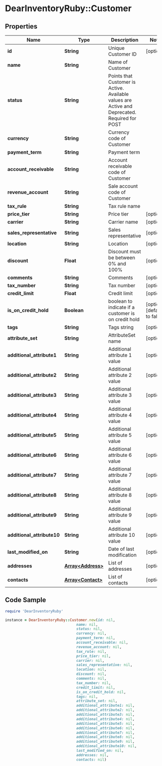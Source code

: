 # DearInventoryRuby::Customer

## Properties

Name | Type | Description | Notes
------------ | ------------- | ------------- | -------------
**id** | **String** | Unique Customer ID | [optional] 
**name** | **String** | Name of Customer | 
**status** | **String** | Points that Customer is Active. Available values are Active and Deprecated. Required for POST | 
**currency** | **String** | Currency code of Customer | 
**payment_term** | **String** | Payment term | 
**account_receivable** | **String** | Account receivable code of Customer | 
**revenue_account** | **String** | Sale account code of Customer | 
**tax_rule** | **String** | Tax rule name | 
**price_tier** | **String** | Price tier | [optional] 
**carrier** | **String** | Carrier name | [optional] 
**sales_representative** | **String** | Sales representative | [optional] 
**location** | **String** | Location | [optional] 
**discount** | **Float** | Discount must be between 0% and 100% | [optional] 
**comments** | **String** | Comments | [optional] 
**tax_number** | **String** | Tax number | [optional] 
**credit_limit** | **Float** | Credit limit | [optional] 
**is_on_credit_hold** | **Boolean** | boolean to indicate if a customer is on credit hold | [optional] [default to false]
**tags** | **String** | Tags string | [optional] 
**attribute_set** | **String** | AttributeSet name | [optional] 
**additional_attribute1** | **String** | Additional attribute 1 value | [optional] 
**additional_attribute2** | **String** | Additional attribute 2 value | [optional] 
**additional_attribute3** | **String** | Additional attribute 3 value | [optional] 
**additional_attribute4** | **String** | Additional attribute 4 value | [optional] 
**additional_attribute5** | **String** | Additional attribute 5 value | [optional] 
**additional_attribute6** | **String** | Additional attribute 6 value | [optional] 
**additional_attribute7** | **String** | Additional attribute 7 value | [optional] 
**additional_attribute8** | **String** | Additional attribute 8 value | [optional] 
**additional_attribute9** | **String** | Additional attribute 9 value | [optional] 
**additional_attribute10** | **String** | Additional attribute 10 value | [optional] 
**last_modified_on** | **String** | Date of last modification | [optional] 
**addresses** | [**Array&lt;Address&gt;**](Address.md) | List of addresses | [optional] 
**contacts** | [**Array&lt;Contact&gt;**](Contact.md) | List of contacts | [optional] 

## Code Sample

```ruby
require 'DearInventoryRuby'

instance = DearInventoryRuby::Customer.new(id: nil,
                                 name: nil,
                                 status: nil,
                                 currency: nil,
                                 payment_term: nil,
                                 account_receivable: nil,
                                 revenue_account: nil,
                                 tax_rule: nil,
                                 price_tier: nil,
                                 carrier: nil,
                                 sales_representative: nil,
                                 location: nil,
                                 discount: nil,
                                 comments: nil,
                                 tax_number: nil,
                                 credit_limit: nil,
                                 is_on_credit_hold: nil,
                                 tags: nil,
                                 attribute_set: nil,
                                 additional_attribute1: nil,
                                 additional_attribute2: nil,
                                 additional_attribute3: nil,
                                 additional_attribute4: nil,
                                 additional_attribute5: nil,
                                 additional_attribute6: nil,
                                 additional_attribute7: nil,
                                 additional_attribute8: nil,
                                 additional_attribute9: nil,
                                 additional_attribute10: nil,
                                 last_modified_on: nil,
                                 addresses: nil,
                                 contacts: nil)
```


